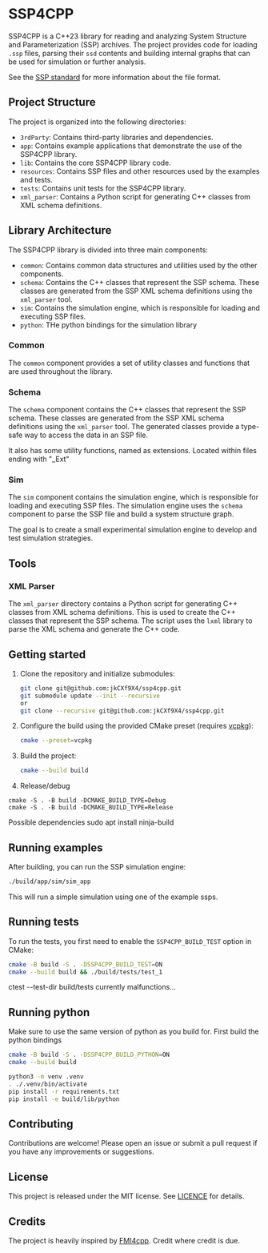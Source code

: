 # SSP4CPP

SSP4CPP is a C++23 library for reading and analyzing System Structure and Parameterization (SSP) archives. The project provides code for loading `.ssp` files, parsing their `ssd` contents and building internal graphs that can be used for simulation or further analysis.

See the [SSP standard](https://ssp-standard.org) for more information about the file format.


## Project Structure

The project is organized into the following directories:

- `3rdParty`: Contains third-party libraries and dependencies.
- `app`: Contains example applications that demonstrate the use of the SSP4CPP library.
- `lib`: Contains the core SSP4CPP library code.
- `resources`: Contains SSP files and other resources used by the examples and tests.
- `tests`: Contains unit tests for the SSP4CPP library.
- `xml_parser`: Contains a Python script for generating C++ classes from XML schema definitions.

## Library Architecture

The SSP4CPP library is divided into three main components:

- `common`: Contains common data structures and utilities used by the other components.
- `schema`: Contains the C++ classes that represent the SSP schema. These classes are generated from the SSP XML schema definitions using the `xml_parser` tool.
- `sim`: Contains the simulation engine, which is responsible for loading and executing SSP files.
- `python`: THe python bindings for the simulation library

### Common

The `common` component provides a set of utility classes and functions that are used throughout the library.

### Schema

The `schema` component contains the C++ classes that represent the SSP schema. These classes are generated from the SSP XML schema definitions using the `xml_parser` tool. The generated classes provide a type-safe way to access the data in an SSP file.

It also has some utility functions, named as extensions. Located within files ending with "_Ext" 

### Sim

The `sim` component contains the simulation engine, which is responsible for loading and executing SSP files. The simulation engine uses the `schema` component to parse the SSP file and build a system structure graph.

The goal is to create a small experimental simulation engine to develop and test simulation strategies.

## Tools

### XML Parser

The `xml_parser` directory contains a Python script for generating C++ classes from XML schema definitions. This is used to create the C++ classes that represent the SSP schema. The script uses the `lxml` library to parse the XML schema and generate the C++ code.

## Getting started
1.  Clone the repository and initialize submodules:
    ```bash
    git clone git@github.com:jkCXf9X4/ssp4cpp.git
    git submodule update --init --recursive 
    or
    git clone --recursive git@github.com:jkCXf9X4/ssp4cpp.git
    ```

2.  Configure the build using the provided CMake preset (requires [vcpkg](https://github.com/microsoft/vcpkg)):
    ```bash
    cmake --preset=vcpkg
    ```

3.  Build the project:
    ```bash
    cmake --build build
    ```

4. Release/debug
```
cmake -S . -B build -DCMAKE_BUILD_TYPE=Debug
cmake -S . -B build -DCMAKE_BUILD_TYPE=Release
```

Possible dependencies
sudo apt install ninja-build

## Running examples
After building, you can run the SSP simulation engine:
```bash
./build/app/sim/sim_app
```
This will run a simple simulation using one of the example ssps.

## Running tests
To run the tests, you first need to enable the `SSP4CPP_BUILD_TEST` option in CMake:
```bash
cmake -B build -S . -DSSP4CPP_BUILD_TEST=ON
cmake --build build && ./build/tests/test_1
```
ctest --test-dir build/tests currently malfunctions...

## Running python
Make sure to use the same version of python as you build for. First build the python bindings
```bash
cmake -B build -S . -DSSP4CPP_BUILD_PYTHON=ON
cmake --build build

python3 -m venv .venv
. ./.venv/bin/activate
pip install -r requirements.txt
pip install -e build/lib/python
```


## Contributing
Contributions are welcome! Please open an issue or submit a pull request if you have any improvements or suggestions.

## License
This project is released under the MIT license. See [LICENCE](LICENCE) for details.

## Credits
The project is heavily inspired by [FMI4cpp](https://github.com/NTNU-IHB/FMI4cpp). Credit where credit is due.